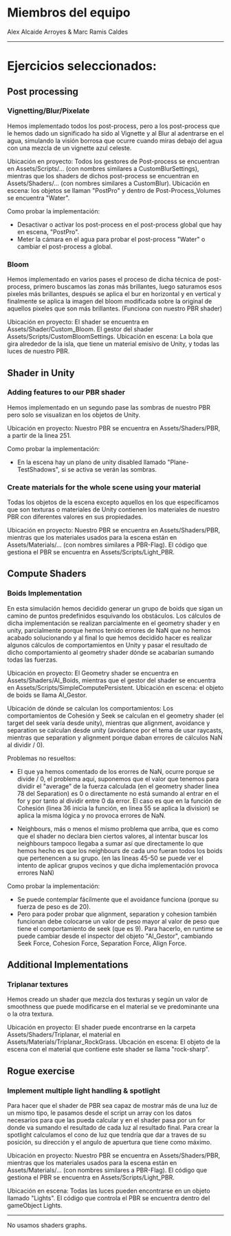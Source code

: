 # Miembros del equipo
Alex Alcaide Arroyes & Marc Ramis Caldes

-------

# Ejercicios seleccionados: 

## Post processing

### Vignetting/Blur/Pixelate 
Hemos implementado todos los post-process, pero a los post-process que le hemos dado un significado ha sido al Vignette y al Blur al adentrarse en el agua, simulando la visión borrosa que ocurre cuando miras debajo del agua con una mezcla de un vignette azul celeste.

Ubicación en proyecto: Todos los gestores de Post-process se encuentran en Assets/Scripts/... (con nombres similares a CustomBlurSettings), mientras que los shaders de dichos post-process se encuentran en Assets/Shaders/... (con nombres similares a CustomBlur).
Ubicación en escena: los objetos se llaman "PostPro" y dentro de Post-Process_Volumes se encuentra "Water".

Como probar la implementación:

- Desactivar o activar los post-process en el post-process global que hay en escena, "PostPro". 
- Meter la cámara en el agua para probar el post-process "Water" o cambiar el post-process a global.

### Bloom 
Hemos implementado en varios pases el proceso de dicha técnica de post-process, primero buscamos las zonas más brillantes, luego saturamos esos pixeles más brillantes, después se aplica el bur en horizontal y en vertical y finalmente se aplica la imagen del bloom modificada sobre la original de aquellos pixeles que son más brillantes. (Funciona con nuestro PBR shader)

Ubicación en proyecto: El shader se encuentra en Assets/Shader/Custom_Bloom. El gestor del shader Assets/Scripts/CustomBloomSettings.
Ubicación en escena: La bola que gira alrededor de la isla, que tiene un material emisivo de Unity, y todas las luces de nuestro PBR.

## Shader in Unity

### Adding features to our PBR shader 
Hemos implementado en un segundo pase las sombras de nuestro PBR pero solo se visualizan en los objetos de Unity.

Ubicación en proyecto: Nuestro PBR se encuentra en Assets/Shaders/PBR, a partir de la linea 251.

Como probar la implementación:

- En la escena hay un plano de unity disabled llamado "Plane-TestShadows", si se activa se verán las sombras.

### Create materials for the whole scene using your material 
Todas los objetos de la escena excepto aquellos en los que específicamos que son texturas o materiales de Unity contienen los materiales de nuestro PBR con diferentes valores en sus propiedades.

Ubicación en proyecto: Nuestro PBR se encuentra en Assets/Shaders/PBR, mientras que los materiales usados para la escena están en Assets/Materials/... (con nombres similares a PBR-Flag). El código que gestiona el PBR se encuentra en Assets/Scripts/Light_PBR.

## Compute Shaders

### Boids Implementation 
En esta simulación hemos decidido generar un grupo de boids que sigan un camino de puntos predefinidos esquivando los obstáculos. Los cálculos de dicha implementación se realizan parcialmente en el geometry shader y en unity, parcialmente porque hemos tenido errores de NaN que no hemos acabado solucionando y al final lo que hemos decidido hacer es realizar algunos cálculos de comportamientos en Unity y pasar el resultado de dicho comportamiento al geometry shader dónde se acabarían sumando todas las fuerzas.

Ubicación en proyecto: El Geometry shader se encuentra en Assets/Shaders/AI_Boids, mientras que el gestor del shader se encuentra en Assets/Scripts/SimpleComputePersistent.
Ubicación en escena: el objeto de boids se llama AI_Gestor.

Ubicación de dónde se calculan los comportamientos: Los comportamientos de Cohesión y Seek se calculan en el geometry shader (el target del seek varía desde unity), mientras que alignment, avoidance y separation se calculan desde unity (avoidance por el tema de usar raycasts, mientras que separation y alignment porque daban errores de cálculos NaN al dividir / 0).

Problemas no resueltos: 

- El que ya hemos comentado de los erorres de NaN, ocurre porque se divide / 0, el problema aquí, suponemos que el valor que tenemos para dividir el "average" de la fuerza calculada (en el geometry shader linea 78 del Separation) es 0 o directamente no está sumando al entrar en el for y por tanto al dividir entre 0 da error. El caso es que en la función de Cohesión (linea 36 inicia la función, en linea 55 se aplica la division) se aplica la misma lógica y no provoca errores de NaN.

- Neighbours, más o menos el mismo problema que arriba, que es como que el shader no declara bien ciertos valores, al intentar buscar los neighbours tampoco llegaba a sumar así que directamente lo que hemos hecho es que los neighbours de cada uno fueran todos los boids que pertenencen a su grupo. (en las lineas 45-50 se puede ver el intento de aplicar grupos vecinos y que dicha implementación provoca errores NaN)

Como probar la implementación:

- Se puede contemplar fácilmente que el avoidance funciona (porque su fuerza de peso es de 20).
- Pero para poder probar que alignment, separation y cohesion también funcionan debe colocarse un valor de peso mayor al valor de peso que tiene el comportamiento de seek (que es 9). Para hacerlo, en runtime se puede cambiar desde el inspector del objeto "AI_Gestor", cambiando Seek Force, Cohesion Force, Separation Force, Align Force.

## Additional Implementations

### Triplanar textures
Hemos creado un shader que mezcla dos texturas y según un valor de smoothness que puede modificarse en el material se ve predominante una o la otra textura.

Ubicación en proyecto: El shader puede encontrarse en la carpeta Assets/Shaders/Triplanar, el material en Assets/Materials/Triplanar_RockGrass.
Ubcación en escena: El objeto de la escena con el material que contiene este shader se llama "rock-sharp".

## Rogue exercise

### Implement multiple light handling & spotlight 
Para hacer que el shader de PBR sea capaz de mostrar más de una luz de un mismo tipo, le pasamos desde el script un array con los datos necesarios para que las pueda calcular y en el shader pasa por un for donde va sumando el resultado de cada luz al resultado final. Para crear la spotlight calculamos el cono de luz que tendría que dar a traves de su posición, su dirección y el angulo de apuertura que tiene como máximo.

Ubicación en proyecto: Nuestro PBR se encuentra en Assets/Shaders/PBR, mientras que los materiales usados para la escena están en Assets/Materials/... (con nombres similares a PBR-Flag). El código que gestiona el PBR se encuentra en Assets/Scripts/Light_PBR.

Ubicación en escena: Todas las luces pueden encontrarse en un objeto llamado "Lights". El código que controla el PBR se encuentra dentro del gameObject Lights.

-------

No usamos shaders graphs.
